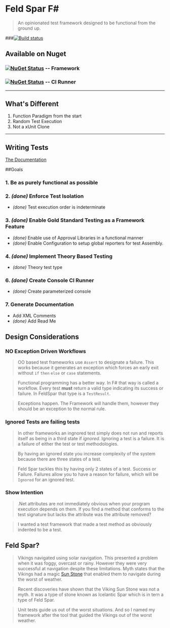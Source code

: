 **Feld Spar F#**
=========
> An opinionated test framework designed to be functional from the ground up.

###[![Build status](https://ci.appveyor.com/api/projects/status/b5xo1bn8nxr7h06q?svg=true)](https://ci.appveyor.com/project/jason-kerney/feldspar)

## Available on Nuget

### [![NuGet Status](http://img.shields.io/nuget/v/FeldSparFramework.svg?style=flat)](https://www.nuget.org/packages/FeldSparFramework/) -- Framework
### [![NuGet Status](http://img.shields.io/nuget/v/FeldSpar.ContinuousIntegration.svg?style=flat)](https://www.nuget.org/packages/FeldSpar.ContinuousIntegration/) -- CI Runner

-----------------
## What's Different

1. Function Paradigm from the start
2. Random Test Execution
3. Not a xUnit Clone

----------------- 
## Writing Tests
[The Documentation](https://github.com/jason-kerney/FeldSpar/wiki)

##Goals
### 1. Be as purely functional as possible
### 2. _(done)_ Enforce Test Isolation
* _(done)_ Test execution order is indeterminate

### 3. _(done)_ Enable Gold Standard Testing as a Framework Feature
* _(done)_ Enable use of Approval Libraries in a functional manner
* _(done)_ Enable Configuration to setup global reporters for test Assembly.

### 4. _(done)_ Implement Theory Based Testing
* _(done)_ Theory test type

### 6. _(done)_ Create Console CI Runner
* _(done)_ Create parameterized console

### 7. Generate Documentation
* Add XML Comments
* _(done)_ Add Read Me

## Design Considerations
### **NO** Exception Driven Workflows
> OO based test frameworks use `Assert` to designate a failure. This works because it generates an exception which forces an early exit without `if` `then` `else` or `case` statements.

> Functional programming has a better way. In F# that way is called a workflow. Every test **must** return a valid type indicating its success or failure. In FeldSpar that type is a `TestResult`.

> Exceptions happen. The Framework will handle them, however they should be an exception to the normal rule.

### Ignored Tests are failing tests
> In other frameworks an ingnored test simply does not run and reports itself as being in a third state if _ignored_. Ignoring a test is a failure. It is a failure of either the test or test methodologies.

> By having an ignored state you increase complexity of the system because there are three states of a test.

> Feld Spar tackles this by having only 2 states of a test. Success or Failure. Failures allow you to have a reason for failure, which will be `Ignored` for an ignored test.

### Show Intention
> .Net attributes are not immediately obvious when your program execution depends on them. If you find a method that conforms to the test signature but lacks the attribute was the attribute removed?

> I wanted a test framework that made a test method as obviously indented to be a test.

## Feld Spar?
> Vikings navigated using solar navigation. This presented a problem when it was foggy, overcast or rainy. However they were very successful at navigation despite these limitations. Myth states that the Vikings had a magic [Sun Stone](http://news.discovery.com/earth/rocks-fossils/viking-sunstone-shipwreck-130311.htm) that enabled them to navigate during the worst of weather.
  
> Recent discoveries have shown that the Viking Sun Stone was not a myth. It was a type of stone known as Icelantic Spar which is in tern a type of Feld Spar.
  
> Unit tests guide us out of the worst situations. And so I named my framework after the tool that guided the Vikings out of the worst weather.



